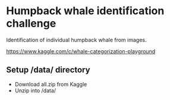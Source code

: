 
# Humpback whale identification challenge

Identification of individual humpback whale from images.

https://www.kaggle.com/c/whale-categorization-playground

## Setup /data/ directory
 * Download all.zip from Kaggle
 * Unzip into /data/

